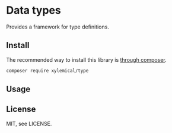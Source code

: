 # Data types

Provides a framework for type definitions.

## Install

The recommended way to install this library is [through composer](http://getcomposer.org).

```sh
composer require xylemical/type
```

## Usage

## License

MIT, see LICENSE.
